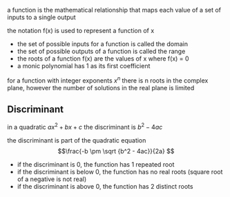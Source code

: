a function is the mathematical relationship that maps each value of a set of inputs to a single output

the notation f(x) is used to represent a function of x

-  the set of possible inputs for a function is called the domain
- the set of possible outputs of a function is called the range
- the roots of a function f(x) are the values of x where f(x) = 0
- a monic polynomial has 1 as its first coefficient

for a function with integer exponents $x^n$ there is n roots in the complex plane, however the number of solutions in the real plane is limited
## Discriminant

in a quadratic $ax^2 + bx + c$ the discriminant is $b^2 - 4ac$

the discriminant is part of the quadratic equation $$\frac{-b \pm \sqrt {b^2 - 4ac}}{2a} $$
- if the discriminant is 0, the function has 1 repeated root
- if the discriminant is below 0, the function has no real roots (square root of a negative is not real)
- if the discriminant is above 0, the function has 2 distinct roots